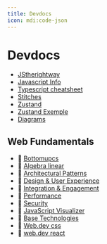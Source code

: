 ```yaml
---
title: Devdocs
icon: mdi:code-json
---
```


# Devdocs

- [JStherightway](http://jstherightway.org/pt-br/)
- [Javascript Info](https://javascript.info/)
- [Typescript cheatsheet](https://react-typescript-cheatsheet.netlify.app/docs/basic/getting-started/forms_and_events/)
- [Stitches](https://stitches.dev/docs/api)
- [Zustand](https://github.com/pmndrs/zustand)
- [Zustand Exemple](https://github.com/guizox/rides-frontend/blob/master/src/container/Login/index.tsx)
- [Diagrams](https://mermaid-js.github.io/mermaid/#/)

## Web Fundamentals

- 📙 [Bottomupcs](https://www.bottomupcs.com/)
- 📙 [Algebra linear](https://graphicallinearalgebra.net/)
- 📙 [Architectural Patterns](https://developers.google.com/web/fundamentals/architecture/app-shell)
- 📙 [Design & User Experience](https://developers.google.com/web/fundamentals/design-and-ux/ux-basics)
- 📙 [Integration & Engagement](https://developers.google.com/web/fundamentals/app-install-banners)
- 📙 [Performance](https://developers.google.com/web/fundamentals/performance/why-performance-matters)
- 📙 [Security](https://developers.google.com/web/fundamentals/security)
- 📙 [JavaScript Visualizer](https://www.jsv9000.app/)
- 📙 [Base Technologies](https://developers.google.com/web/fundamentals/web-components)
- 📙 [Web.dev css](https://web.dev/learn/css/)
- 📙 [web.dev react](https://web.dev/react/)